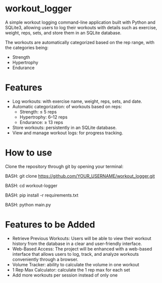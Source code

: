 # workout_logger

A simple workout logging command-line application built with Python and SQLite3, allowing users to log their workouts with details such as exercise, weight, reps, sets, and store them in an SQLite database.

The workouts are automatically categorized based on the rep range, with the categories being:
  - Strength
  - Hypertrophy
  - Endurance

# Features 
- Log workouts: with exercise name, weight, reps, sets, and date.
- Automatic categorization: of workouts based on reps:
  - Strength: ≤ 5 reps
  - Hypertrophy: 6–12 reps
  - Endurance: ≥ 13 reps
- Store workouts: persistently in an SQLite database.
- View and manage workout logs: for progress tracking.

# How to use
Clone the repository through git by opening your terminal:

BASH:
git clone https://github.com/YOUR_USERNAME/workout_logger.git

BASH:
cd workout-logger

BASH:
pip install -r requirements.txt

BASH:
python main.py

# Features to be Added
- Retrieve Previous Workouts: Users will be able to view their workout history from the database in a clear and user-friendly interface.
- Web-Based Access: The project will be enhanced with a web-based interface that allows users to log, track, and analyze workouts conveniently through a browser.
- Volume Tracker: ability to calculate the volume in one workout
- 1 Rep Max Calculator: calculate the 1 rep max for each set
- Add more workouts per session instead of only one
